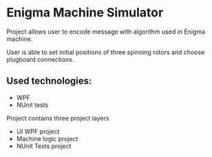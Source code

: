 # Enigma Machine Simulator

Project allows user to encode message with algorithm used in Enigma machine.

User is able to set initial positions of three spinning rotors and choose plugboard connections.

## Used technologies:

* WPF
* NUnit tests

Project contains three project layers

* UI WPF project
* Machine logic project
* NUnit Tests project
